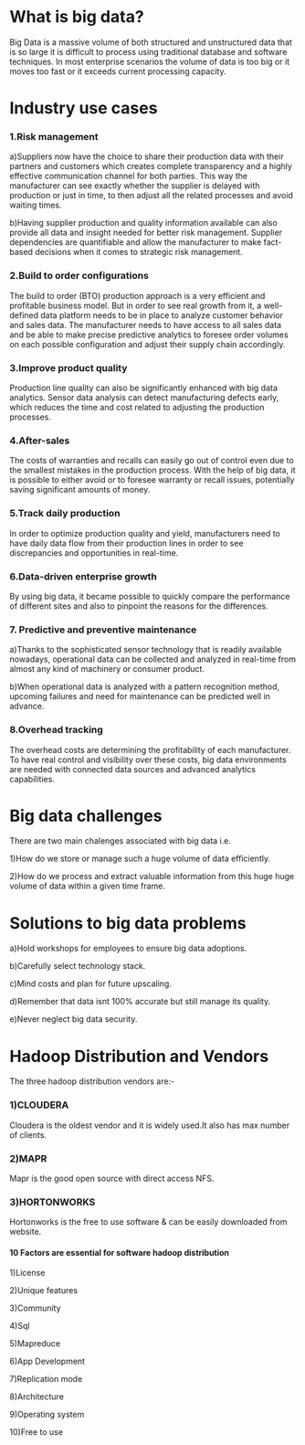 # What is big data?
Big Data is a massive volume of both structured and unstructured data that is so large
it is difficult to process using traditional database and software techniques.
In most enterprise scenarios the volume of data is too big or it moves too fast or it exceeds current processing capacity.

# Industry use cases

### 1.Risk management
a)Suppliers now have the choice to share their production data with their partners and customers which creates 
complete transparency and a highly effective communication channel for both parties. This way the manufacturer can see 
exactly whether the supplier is delayed with production or just in time, to then adjust all the related processes and avoid waiting times.

b)Having supplier production and quality information available can also provide all data and insight needed for better risk management. 
Supplier dependencies are quantifiable and allow the manufacturer to make fact-based decisions when it comes to strategic risk management.

### 2.Build to order configurations
The build to order (BTO) production approach is a very efficient and profitable business model. But in order
to see real growth from it, a well-defined data platform needs to be in place to analyze customer behavior and sales data.
The manufacturer needs to have access to all sales data and be able
to make precise predictive analytics to foresee order volumes on each possible configuration and adjust their supply chain accordingly.

### 3.Improve product quality
Production line quality can also be significantly enhanced with big data analytics. 
Sensor data analysis can detect manufacturing defects early, which reduces the time
and cost related to adjusting the production processes.

### 4.After-sales
The costs of warranties and recalls can easily go out of control even due to the smallest mistakes
in the production process. With the help of big data, 
it is possible to either avoid or to foresee warranty or recall issues, potentially saving significant amounts of money.

### 5.Track daily production
In order to optimize production quality and yield, manufacturers need to have daily data flow
from their production lines in order to see discrepancies and opportunities in real-time. 

### 6.Data-driven enterprise growth
By using big data, it became possible to quickly 
compare the performance of different sites and also to pinpoint the reasons for the differences. 

### 7. Predictive and preventive maintenance
a)Thanks to the sophisticated sensor technology that is readily available nowadays, 
operational data can be collected and analyzed in real-time from almost any kind of machinery or consumer product.

b)When operational data is analyzed with a pattern recognition method, upcoming failures and need for maintenance
can be predicted well in advance.

### 8.Overhead tracking
The overhead costs are determining the profitability of each manufacturer. To have real control and 
visibility over these costs, big data environments are needed with connected data sources and advanced analytics capabilities.

# Big data challenges
There are two main chalenges associated with big data i.e.

1)How do we store or manage such a huge volume of data efficiently.

2)How do we process and extract valuable information from this huge huge volume of data within a given time frame.

# Solutions to big data problems
a)Hold workshops for employees to ensure big data adoptions.

b)Carefully select technology stack.

c)Mind costs and plan for future upscaling.

d)Remember that data isnt 100% accurate but still manage its quality.

e)Never neglect big data security.

# Hadoop Distribution and Vendors
The three hadoop distribution vendors are:-

### 1)CLOUDERA
Cloudera is the oldest vendor and it is widely used.It also has max number of clients.

### 2)MAPR
Mapr is the good open source with direct access NFS.

### 3)HORTONWORKS
Hortonworks is the free to use software & can be easily downloaded from website.

#### 10 Factors are essential for software hadoop distribution
1)License

2)Unique features

3)Community

4)Sql

5)Mapreduce

6)App Development

7)Replication mode

8)Architecture

9)Operating system

10)Free to use





